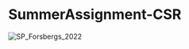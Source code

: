 # SummerAssignment-CSR

![SP_Forsbergs_2022](https://user-images.githubusercontent.com/90723803/183090768-deb6bd48-1b47-4d4e-8cd6-7fefe60258cd.JPG)
